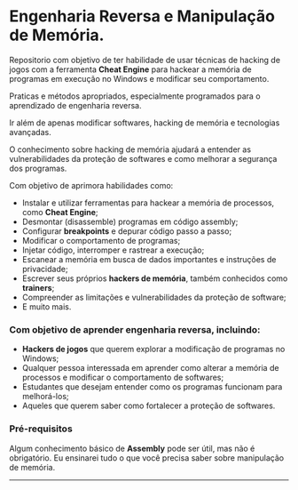 
# **Engenharia Reversa e Manipulação de Memória**.

Repositorio com objetivo de ter habilidade de usar técnicas de hacking de jogos com a ferramenta **Cheat Engine** para hackear a memória de programas em execução no Windows e modificar seu comportamento.

Praticas e métodos apropriados, especialmente programados para o aprendizado de engenharia reversa.

Ir além de apenas modificar softwares, hacking de memória e tecnologias avançadas.

O conhecimento sobre hacking de memória ajudará a entender as vulnerabilidades da proteção de softwares e como melhorar a segurança dos programas.

Com objetivo de aprimora habilidades como:

- Instalar e utilizar ferramentas para hackear a memória de processos, como **Cheat Engine**;
- Desmontar (disassemble) programas em código assembly;
- Configurar **breakpoints** e depurar código passo a passo;
- Modificar o comportamento de programas;
- Injetar código, interromper e rastrear a execução;
- Escanear a memória em busca de dados importantes e instruções de privacidade;
- Escrever seus próprios **hackers de memória**, também conhecidos como **trainers**;
- Compreender as limitações e vulnerabilidades da proteção de software;
- E muito mais.

### Com objetivo de aprender **engenharia reversa**, incluindo:

- **Hackers de jogos** que querem explorar a modificação de programas no Windows;
- Qualquer pessoa interessada em aprender como alterar a memória de processos e modificar o comportamento de softwares;
- Estudantes que desejam entender como os programas funcionam para melhorá-los;
- Aqueles que querem saber como fortalecer a proteção de softwares.

### Pré-requisitos

Algum conhecimento básico de **Assembly** pode ser útil, mas não é obrigatório. Eu ensinarei tudo o que você precisa saber sobre manipulação de memória.

---
